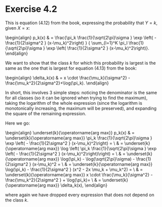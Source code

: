 
# Exercise 4.2

This is equation (4.12) from the book, expressing the probability that $Y = k$, given $X = x$:

\begin{align}
p_k(x) & = \frac{\pi_k \frac{1}{\sqrt{2\pi}\sigma } \exp \left( - \frac{1}{2\sigma^2 } (x-\mu_k)^2\right) } { \sum_{l=1}^K \pi_l \frac{1}{\sqrt{2\pi}\sigma } \exp \left( \frac{1}{2\sigma^2 } (x-\mu_k)^2\right)}.
\end{align}

We want to show that the class $k$ for which this probability is largest is the same as the one that is largest for equation (4.13) from the book:

\begin{align}
\delta_k(x) & = x \cdot \frac{\mu_k}{\sigma^2} - \frac{\mu_k^2}{2\sigma^2}+\log(\pi_k).
\end{align}

In short, this involves 3 simple steps: noticing the denominator is the same for all classes (so it can be ignored when trying to find the maximum), taking the logarithm of the whole expression (since the logarithm is monotonically increasing, the maximum will be preserved), and expanding the square of the remaining expression.

Here we go:

\begin{align}
\underset{k}{\operatorname{arg max}} p_k(x) & =  \underset{k}{\operatorname{arg max}} \pi_k \frac{1}{\sqrt{2\pi}\sigma } \exp \left( - \frac{1}{2\sigma^2 } (x-\mu_k)^2\right) = \\
& = \underset{k}{\operatorname{arg max}} \log \left(  \pi_k \frac{1}{\sqrt{2\pi}\sigma } \exp \left( - \frac{1}{2\sigma^2 } (x-\mu_k)^2\right)\right)  = \\
& = \underset{k}{\operatorname{arg max}} \log(\pi_k) - \log(\sqrt{2\pi}\sigma)  - \frac{1}{2\sigma^2 } (x-\mu_k)^2 = \\
& = \underset{k}{\operatorname{arg max}} \log(\pi_k) - \frac{1}{2\sigma^2 } (x^2 - 2x \mu_k + \mu_k^2) = \\
& = \underset{k}{\operatorname{arg max}} x \cdot \frac{\mu_k}{\sigma^2} - \frac{\mu_k^2}{2\sigma^2 } +  \log(\pi_k)= \\
& = \underset{k}{\operatorname{arg max}} \delta_k(x),
\end{align}

where again we have dropped every expression that does not depend on the class $k$.
